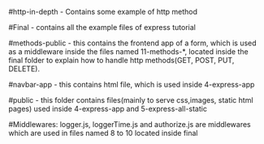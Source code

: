 #http-in-depth - Contains some example of http method

#Final - contains all the example files of express tutorial

#methods-public - this contains the frontend app of a form, which is used as a middleware inside the files named 11-methods-*, located inside the final folder to explain how to handle http methods(GET, POST, PUT, DELETE).

#navbar-app - this contains html file, which is used inside 4-express-app

#public - this folder contains files(mainly to serve css,images, static html pages) used inside 4-express-app and 5-express-all-static

#Middlewares: logger.js, loggerTime.js and authorize.js are middlewares which are used in files named 8 to 10 located inside final